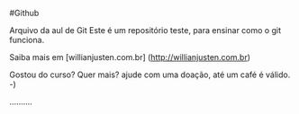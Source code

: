 #Github

Arquivo da aul de Git
Este é um repositório teste, para ensinar como o git funciona.

Saiba mais em [willianjusten.com.br] (http://willianjusten.com.br)

Gostou do curso? Quer mais? ajude com uma doação, até um café é válido.  -)

..........